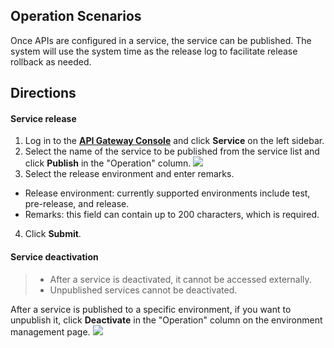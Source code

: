 ## Operation Scenarios
Once APIs are configured in a service, the service can be published. The system will use the system time as the release log to facilitate release rollback as needed.

## Directions
#### Service release
1. Log in to the **[API Gateway Console](https://console.cloud.tencent.com/apigateway/index?rid=1)** and click **Service** on the left sidebar.
2. Select the name of the service to be published from the service list and click **Publish** in the "Operation" column.
![](https://main.qcloudimg.com/raw/d98a258c46ebcb0992c73ff08e669b03.png)
3. Select the release environment and enter remarks.
 - Release environment: currently supported environments include test, pre-release, and release.
 - Remarks: this field can contain up to 200 characters, which is required.
4. Click **Submit**.

#### Service deactivation
>
>- After a service is deactivated, it cannot be accessed externally.
>- Unpublished services cannot be deactivated.

After a service is published to a specific environment, if you want to unpublish it, click **Deactivate** in the "Operation" column on the environment management page.
![](https://main.qcloudimg.com/raw/0e22f36c56debe792c348410ae878e48.png)
